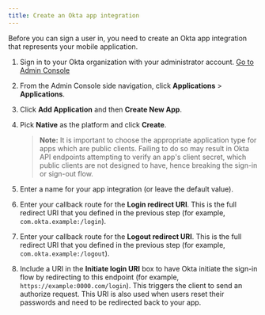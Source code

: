 ```yaml
---
title: Create an Okta app integration
---
```

Before you can sign a user in, you need to create an Okta app integration that represents your mobile application.

1. Sign in to your Okta organization with your administrator account.
<a href="https://developer.okta.com/login" target="_blank" class="Button--blue">Go to Admin Console</a>

1. From the Admin Console side navigation, click **Applications** > **Applications**.
1. Click **Add Application** and then **Create New App**.
1. Pick **Native** as the platform and click **Create**.
    > **Note:** It is important to choose the appropriate application type for apps which are public clients. Failing to do so may result in Okta API endpoints attempting to verify an app's client secret, which public clients are not designed to have, hence breaking the sign-in or sign-out flow.
1. Enter a name for your app integration (or leave the default value).
1. Enter your callback route for the **Login redirect URI**. This is the full redirect URI that you defined in the <GuideLink link="../define-callback/">previous step</GuideLink> (for example, `com.okta.example:/login`).
1. Enter your callback route for the **Logout redirect URI**. This is the full redirect URI that you defined in the <GuideLink link="../define-callback/">previous step</GuideLink> (for example, `com.okta.example:/logout`).
1. Include a URI in the **Initiate login URI** box to have Okta initiate the sign-in flow by redirecting to this endpoint (for example, `https://example:0000.com/login`). This triggers the client to send an authorize request. This URI is also used when users reset their passwords and need to be redirected back to your app.

<NextSectionLink/>
